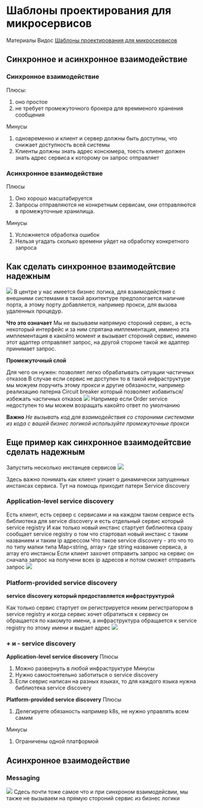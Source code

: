 # Шаблоны проектирования для микросервисов

Материалы
Видос [Шаблоны проектирования для микросервисов
](https://www.youtube.com/watch?v=_RCiOo4Dv8w)

## Синхронное и асинхронное взаимодействие

### Синхронное взаимодействие

Плюсы:

1. оно простое
2. не требует промежуточного брокера для времменого хранения сообщения

Минусы

1. одновременно и клиент и сервер должны быть доступны, что снижает доступность всей системы
2. Клиенты должны знать адрес консюмера, тоесть клиент должен знать адрес сервиса к которому он запрос отправляет

### Асинхронное взаимодействие

Плюсы

1. Оно хорошо масштабируется
2. Запросы отправляются не конкретным сервисам, они отправляются в промежуточные хранилища.

Минусы

1. Усложняется обработка ошибок
2. Нельзя угадать сколько времени уйдет на обработку конкретного запроса

## Как сделать синхронное взаимодейтсвие надежным

![](hexagon.png)
В центре у нас имеется бизнес логика, для взаимодействия с внешними системами в такой архитектуре предпологается наличие порта, а этому порту добавляется, например прокси, для вызова удаленных процедур.

**Что это означает**
Мы не вызываем напрямую стороний сервис, а есть некоторый интерфейс и за ним спрятана имплементация, иммено эта имплементация в какойто момент и вызывает стороний сервис, иммено этот адаптер отправляет запрос, на другой стороне такой же адаптер принимает запрос.

**Промежуточный слой**

Для чего он нужен:
позволяет легко обрабатывать ситуации частичных отказов
В случае если сервис не доступен то в такой инфраструктуре мы можуем поручить этому прокси и другие обязаности, например реализацию патерна Circuit breaker который позволяет избавиться/избежать частичных отказов
![](intermediateLayer.png)
Например если Order service недоступен то мы можем возращать какойто ответ по умолчанию

**Важно**
_Не вызывать код для взаимодействия со стороними системами из кода с вашей бизнес логикой используйте промежуточные прокси_

## Еще пример как синхронное взаимодейтсвие сделать надежным

Запустить несколько инстанцев сервисов
![](replic.png)

Здесь важно понимать как клиент узнает о динамически запущенных инстансах сервиса.
Тут на помощь приходит патерн Service discovery

### Application-level service discovery

Есть клиент, есть сервер с сервисами и на каждом таком севрисе есть библиотека для service discovery и есть отдельный сервис который service registry
И как только новый инстанс стартует библиотека сразу сообщает service registry о том что стартовал новый инстанс с таким названием и таким ip адрессом
Что такое service discovery - это что то по типу мапки типа Map<string, array> где string название сервиса, а array его инстансы
Если клиент захочет отправить запрос на сервис он сначала запрос на получени всех ip адресов и потом сможет отправить запрос
![](applicationLevel.png)

### Platform-provided service discovery

**service discovery который предоставляется инфраструктурой**

Как только сервис стартует он регистрируется неким регистратором в service registry
и когда сервис хочет обратиться к сервису он обращается по какомуто имени, а инфраструктура обращается к service registry по этому имени и выдает адрес
![](platformProvided.png)

### + и - service discovery

**Application-level service discovery**
Плюсы

1. Можно развернуть в любой инфраструктуре
   Минусы
1. Нужно самостоятельно заботиться о service discovery
1. Если севрис написан на разных языках, то для каждого языка нужна библиотека service discovery

**Platform-provided service discovery**
Плюсы

1. Делегируете обязаность например k8s, не нужно управлять всем самим

Минусы

1. Ограничены одной платформой

## Асинхронное взаимодействие

### Messaging

![](messaging.png)
Сдесь почти тоже самое что и при синхроном взаимодейсвии, мы также не вызываем на прямую стороний сервис из бизнес логики
